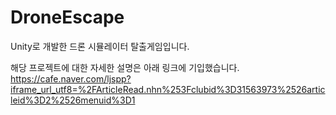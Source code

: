 # DroneEscape
Unity로 개발한 드론 시뮬레이터 탈출게임입니다.

해당 프로젝트에 대한 자세한 설명은
아래 링크에 기입했습니다.
https://cafe.naver.com/ljspp?iframe_url_utf8=%2FArticleRead.nhn%253Fclubid%3D31563973%2526articleid%3D2%2526menuid%3D1

